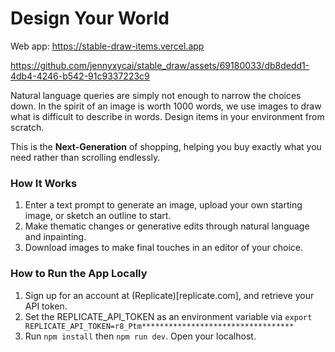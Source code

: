 # Design Your World

Web app: https://stable-draw-items.vercel.app

https://github.com/jennyxycai/stable_draw/assets/69180033/db8dedd1-4db4-4246-b542-91c9337223c9

Natural language queries are simply not enough to narrow the choices down. In the spirit of an image is worth 1000 words, we use images to draw what is difficult to describe in words. Design items in your environment from scratch. 

This is the **Next-Generation** of shopping, helping you buy exactly what you need rather than scrolling endlessly.

### How It Works

1. Enter a text prompt to generate an image, upload your own starting image, or sketch an outline to start.
2. Make thematic changes or generative edits through natural language and inpainting.
3. Download images to make final touches in an editor of your choice.

### How to Run the App Locally
1. Sign up for an account at (Replicate)[replicate.com], and retrieve your API token.
2. Set the REPLICATE_API_TOKEN as an environment variable via `export REPLICATE_API_TOKEN=r8_Ptm**********************************`
2. Run `npm install` then `npm run dev`. Open your localhost.




